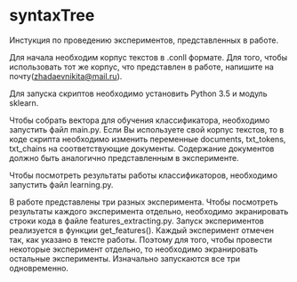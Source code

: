 # syntaxTree
Инстукция по проведению экспериментов, представленных в работе.

Для начала необходим корпус текстов в .conll формате. Для того, чтобы использовать тот же корпус, что представлен в работе, напишите на почту(zhadaevnikita@mail.ru). 

Для запуска скриптов необходимо установить Python 3.5 и модуль sklearn. 

Чтобы собрать вектора для обучения классификатора, необходимо запустить файл main.py. Если Вы используете свой корпус текстов, то в коде скрипта необходимо изменить переменные documents, txt_tokens, txt_chains на соответствующие документы. Содержание документов должно быть аналогично представленным в эксперименте.

Чтобы посмотреть результаты работы классификаторов, необходимо запустить файл learning.py. 

В работе представлены три разных эксперимента. Чтобы посмотреть результаты каждого эксперимента отдельно, необходимо экранировать строки кода в файле features_extracting.py. Запуск экспериментов реализуется в функции get_features(). Каждый эксперимент отмечен так, как указано в тексте работы. Поэтому для того, чтобы провести некоторые эксперимент отдельно, то необходимо экранировать остальные эксперименты. Изначально запускаются все три одновременно.
